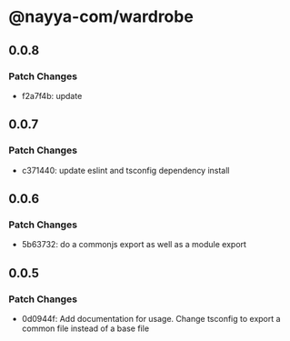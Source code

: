 # @nayya-com/wardrobe

## 0.0.8

### Patch Changes

- f2a7f4b: update

## 0.0.7

### Patch Changes

- c371440: update eslint and tsconfig dependency install

## 0.0.6

### Patch Changes

- 5b63732: do a commonjs export as well as a module export

## 0.0.5

### Patch Changes

- 0d0944f: Add documentation for usage. Change tsconfig to export a common file instead of a base file
